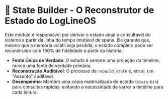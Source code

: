 # 🧬 State Builder - O Reconstrutor de Estado do LogLineOS

Este módulo é responsável por derivar o estado atual e consultável do sistema a partir da linha do tempo imutável de spans. Ele garante que, mesmo que a memória volátil seja perdida, o estado completo pode ser reconstruído com 100% de fidelidade a partir da história.

- **Fonte Única de Verdade**: O estado é sempre uma projeção da timeline, nunca uma fonte de verdade primária.
- **Reconstrução Auditável**: O processo de `rebuild_state` é, em si, um "Assunto" auditável.
- **Desempenho**: Mantém uma cópia materializada do estado (`state.bin`) para consultas rápidas, evitando a necessidade de varrer a timeline para cada leitura.